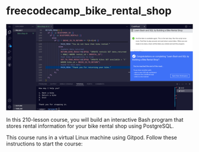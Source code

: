 # freecodecamp_bike_rental_shop

![freecodecamp completion image](https://github.com/the-real-kodoninja/freecodecamp_bike_rental_shop/blob/main/captureit_2-17-2025_at_02-42-43.png)

In this 210-lesson course, you will build an interactive Bash program that stores rental information for your bike rental shop using PostgreSQL.

This course runs in a virtual Linux machine using Gitpod. Follow these instructions to start the course:
